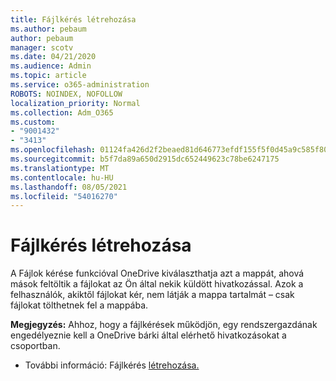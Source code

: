 ```yaml
---
title: Fájlkérés létrehozása
ms.author: pebaum
author: pebaum
manager: scotv
ms.date: 04/21/2020
ms.audience: Admin
ms.topic: article
ms.service: o365-administration
ROBOTS: NOINDEX, NOFOLLOW
localization_priority: Normal
ms.collection: Adm_O365
ms.custom:
- "9001432"
- "3413"
ms.openlocfilehash: 01124fa426d2f2beaed81d646773efdf155f5f0d45a9c585f80913b111fa9598
ms.sourcegitcommit: b5f7da89a650d2915dc652449623c78be6247175
ms.translationtype: MT
ms.contentlocale: hu-HU
ms.lasthandoff: 08/05/2021
ms.locfileid: "54016270"
---
```

# <a name="how-to-create-a-file-request"></a>Fájlkérés létrehozása

A Fájlok kérése funkcióval OneDrive kiválaszthatja azt a mappát, ahová mások feltöltik a fájlokat az Ön által nekik küldött hivatkozással. Azok a felhasználók, akiktől fájlokat kér, nem látják a mappa tartalmát – csak fájlokat tölthetnek fel a mappába.

**Megjegyzés:** Ahhoz, [](https://docs.microsoft.com/sharepoint/turn-external-sharing-on-or-off) hogy a fájlkérések működjön, egy rendszergazdának engedélyeznie kell a OneDrive bárki által elérhető hivatkozásokat a csoportban.

- További információ: Fájlkérés [létrehozása.](https://support.office.com/article/create-a-file-request-f54aa7f8-2589-4421-b351-d415fc3b83af)
